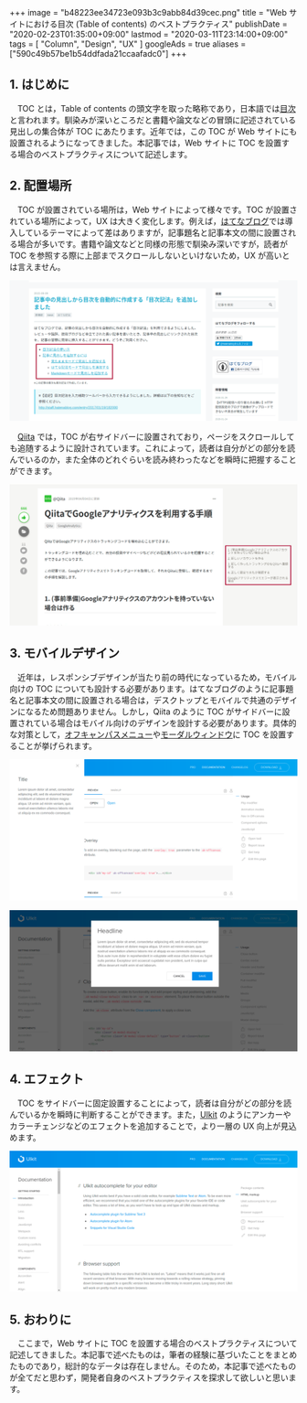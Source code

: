 +++
image = "b48223ee34723e093b3c9abb84d39cec.png"
title = "Web サイトにおける目次 (Table of contents) のベストプラクティス"
publishDate = "2020-02-23T01:35:00+09:00"
lastmod = "2020-03-11T23:14:00+09:00"
tags = [ "Column", "Design", "UX" ]
googleAds = true
aliases = ["590c49b57be1b54ddfada21ccaafadc0"]
+++

## 1. はじめに

　TOC とは，Table of contents の頭文字を取った略称であり，日本語では[目次](https://www.wikiwand.com/ja/%E7%9B%AE%E6%AC%A1)と言われます。馴染みが深いところだと書籍や論文などの冒頭に記述されている見出しの集合体が TOC にあたります。近年では，この TOC が Web サイトにも設置されるようになってきました。本記事では，Web サイトに TOC を設置する場合のベストプラクティスについて記述します。

## 2. 配置場所

　TOC が設置されている場所は，Web サイトによって様々です。TOC が設置されている場所によって，UX は大きく変化します。例えば，[はてなブログ](https://hatenablog.com/)では導入しているテーマによって差はありますが，記事題名と記事本文の間に設置される場合が多いです。書籍や論文などと同様の形態で馴染み深いですが，読者が TOC を参照する際に上部までスクロールしないといけないため，UX が高いとは言えません。

![](177f6f8bc6d9bb4e483c7c99a519771d.png)

　[Qiita](https://qiita.com/) では，TOC が右サイドバーに設置されており，ページをスクロールしても追随するように設計されています。これによって，読者は自分がどの部分を読んでいるのか，また全体のどれぐらいを読み終わったなどを瞬時に把握することができます。

![](4bb25abab457c89bad47ad64f35e7a49.png)

## 3. モバイルデザイン

　近年は，レスポンシブデザインが当たり前の時代になっているため，モバイル向けの TOC についても設計する必要があります。はてなブログのように記事題名と記事本文の間に設置される場合は，デスクトップとモバイルで共通のデザインになるため問題ありません。しかし，Qiita のように TOC がサイドバーに設置されている場合はモバイル向けのデザインを設計する必要があります。具体的な対策として，[オフキャンパスメニュー](https://getuikit.com/docs/offcanvas)や[モーダルウィンドウ](https://getuikit.com/docs/modal)に TOC を設置することが挙げられます。

![](7438dbb8a59211e721ee6472b4e209ee.png)

![](1faab6285545c212ab9efc4bed703ebb.png)

## 4. エフェクト

　TOC をサイドバーに固定設置することによって，読者は自分がどの部分を読んでいるかを瞬時に判断することができます。また，[UIkit](https://getuikit.com/docs/introduction) のようにアンカーやカラーチェンジなどのエフェクトを追加することで，より一層の UX 向上が見込めます。

![](40bcba9200ac433353922d1f3cab57a7.png)

## 5. おわりに

　ここまで，Web サイトに TOC を設置する場合のベストプラクティスについて記述してきました。本記事で述べたものは，筆者の経験に基づいたことをまとめたものであり，総計的なデータは存在しません。そのため，本記事で述べたものが全てだと思わず，開発者自身のベストプラクティスを探求して欲しいと思います。